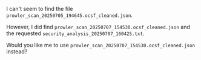 I can't seem to find the file `prowler_scan_20250705_194645.ocsf_cleaned.json`.

However, I did find `prowler_scan_20250707_154530.ocsf_cleaned.json` and the requested `security_analysis_20250707_160425.txt`.

Would you like me to use `prowler_scan_20250707_154530.ocsf_cleaned.json` instead?
